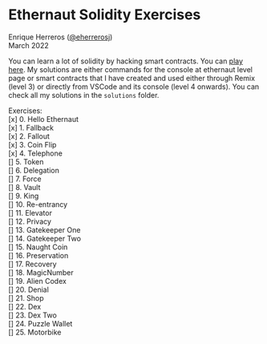 # Ethernaut Solidity Exercises  
Enrique Herreros ([@eherrerosj](https://twitter.com/eherrerosj))  
March 2022  

You can learn a lot of solidity by hacking smart contracts. You can [play here](https://ethernaut.openzeppelin.com/). My solutions are either commands for the console at ethernaut level page or smart contracts that I have created and used either through Remix (level 3) or directly from VSCode and its console (level 4 onwards). You can check all my solutions in the `solutions` folder.

Exercises:  
[x] 0. Hello Ethernaut  
[x] 1. Fallback  
[x] 2. Fallout  
[x] 3. Coin Flip  
[x] 4. Telephone  
[] 5. Token  
[] 6. Delegation  
[] 7. Force  
[] 8. Vault  
[] 9. King  
[] 10. Re-entrancy  
[] 11. Elevator  
[] 12. Privacy  
[] 13. Gatekeeper One  
[] 14. Gatekeeper Two  
[] 15. Naught Coin  
[] 16. Preservation  
[] 17. Recovery  
[] 18. MagicNumber  
[] 19. Alien Codex  
[] 20. Denial  
[] 21. Shop  
[] 22. Dex  
[] 23. Dex Two  
[] 24. Puzzle Wallet  
[] 25. Motorbike  